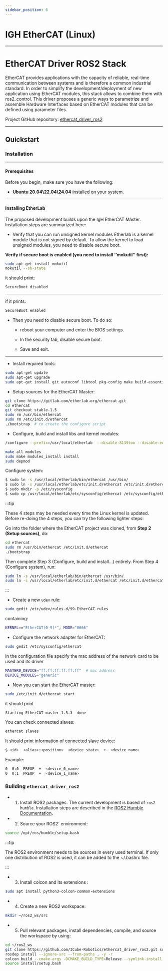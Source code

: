 ```yaml
---
sidebar_position: 6
---
```


#  IGH EtherCAT (Linux)
---
#  EtherCAT Driver ROS2 Stack

EtherCAT provides applications with the capacity of reliable, real-time communication between systems and is therefore a common industrial standard. In order to simplify the development/deployment of new application using EtherCAT modules, this stack allows to combine them with ros2_control. This driver proposes a generic ways to parametrize and assemble Hardware Interfaces based on EtherCAT modules that can be defined using parameter files.

Project GitHub repository: [ethercat_driver_ros2](https://github.com/ICube-Robotics/ethercat_driver_ros2)

---
## Quickstart

### Installation

---
#### Prerequisites
Before you begin, make sure you have the following:
- **Ubuntu 20.04\22.04\24.04** installed on your system.
---

#### Installing EtherLab

The proposed development builds upon the IgH EtherCAT Master. Installation steps are summarized here:
- Verify that you can run unsigned kernel modules
Etherlab is a kernel module that is not signed by default. To allow the kernel to load unsigned modules, you need to disable secure boot.

**Verify if secure boot is enabled (you need to install ‘’mokutil’’ first):**
``` bash
sudo apt-get install mokutil
mokutil --sb-state
```

it should print:
``` bash
SecureBoot disabled
```

---
if it prints:
``` bash
SecureBoot enabled
```


- Then you need to disable secure boot. To do so:

    - reboot your computer and enter the BIOS settings.

    - In the security tab, disable secure boot.

    - Save and exit.
---

- Install required tools:

``` bash
sudo apt-get update
sudo apt-get upgrade
sudo apt-get install git autoconf libtool pkg-config make build-essential net-tools
```

- Setup sources for the EtherCAT Master:

``` bash
git clone https://gitlab.com/etherlab.org/ethercat.git
cd ethercat
git checkout stable-1.5
sudo rm /usr/bin/ethercat
sudo rm /etc/init.d/ethercat
./bootstrap  # to create the configure script
```

- Configure, build and install libs and kernel modules:

``` bash
/configure --prefix=/usr/local/etherlab  --disable-8139too --disable-eoe --enable-generic

make all modules
sudo make modules_install install
sudo depmod
```

Configure system:

``` bash
$ sudo ln -s /usr/local/etherlab/bin/ethercat /usr/bin/
$ sudo ln -s /usr/local/etherlab/etc/init.d/ethercat /etc/init.d/ethercat
$ sudo mkdir -p /etc/sysconfig
$ sudo cp /usr/local/etherlab/etc/sysconfig/ethercat /etc/sysconfig/ethercat
```

:::tip

These 4 steps may be needed every time the Linux kernel is updated. Before re-doing the 4 steps, you can try the following lighter steps:

Go into the folder where the EtherCAT project was cloned, from **Step 2 (Setup sources)**, do:

```bash
cd ethercat
sudo rm /usr/bin/ethercat /etc/init.d/ethercat
./bootstrap
```
Then complete Step 3 (Configure, build and install…) entirely. From Step 4 (Configure system), run:

```bash
sudo ln -s /usr/local/etherlab/bin/ethercat /usr/bin/
sudo ln -s /usr/local/etherlab/etc/init.d/ethercat /etc/init.d/ethercat
```
:::

- Create a new `udev` rule:

``` bash
sudo gedit /etc/udev/rules.d/99-EtherCAT.rules
```

containing:

``` bash
KERNEL=="EtherCAT[0-9]*", MODE="0666"
```

- Configure the network adapter for EtherCAT:

``` bash
sudo gedit /etc/sysconfig/ethercat
```
In the configuration file specify the mac address of the network card to be used and its driver

``` bash
MASTER0_DEVICE="ff:ff:ff:ff:ff:ff"  # mac address
DEVICE_MODULES="generic"
```

- Now you can start the EtherCAT master:

``` bash 
sudo /etc/init.d/ethercat start
```
it should print
``` bash 
Starting EtherCAT master 1.5.3  done
```

You can check connected slaves:
``` bash 
ethercat slaves
```
It should print information of connected slave device:

``` bash 
$ <id>  <alias>:<position>  <device_state>  +  <device_name>
```

Example:
``` bash 
0  0:0  PREOP  +  <device_0_name>
0  0:1  PREOP  +  <device_1_name>
```

### Building `ethercat_driver_ros2`
- 1. Install ROS2 packages. The current development is based of `ros2 humble`. Installation steps are described in the [ROS2 Humble Documentation](https://docs.ros.org/en/humble/Installation.html).

- 2. Source your ROS2` environment:

``` bash
source /opt/ros/humble/setup.bash
```
:::tip

The ROS2 environment needs to be sources in every used terminal. 
If only one distribution of ROS2 is used, it can be added to the ~/.bashrc file.

:::

- 3. Install colcon and its extensions :
``` bash
sudo apt install python3-colcon-common-extensions
```

- 4. Create a new ROS2 workspace:
``` bash
mkdir ~/ros2_ws/src
```

- 5. Pull relevant packages, install dependencies, compile, and source the workspace by using:
``` bash
cd ~/ros2_ws
git clone https://github.com/ICube-Robotics/ethercat_driver_ros2.git src/ethercat_driver_ros2
rosdep install --ignore-src --from-paths . -y -r
colcon build --cmake-args -DCMAKE_BUILD_TYPE=Release --symlink-install
source install/setup.bash
```
